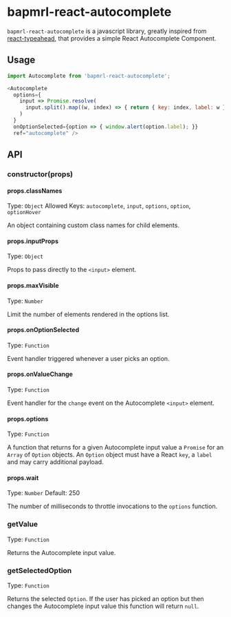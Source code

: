# bapmrl-react-autocomplete

`bapmrl-react-autocomplete` is a javascript library, greatly inspired from [react-typeahead](https://github.com/fmoo/react-typeahead), that provides a
simple React Autocomplete Component.

## Usage

```javascript
import Autocomplete from 'bapmrl-react-autocomplete';

<Autocomplete
  options={
    input => Promise.resolve(
      input.split().map((w, index) => { return { key: index, label: w }; })
    )
  }
  onOptionSelected={option => { window.alert(option.label); }}
  ref="autocomplete" />
```

## API

### constructor(props)

#### props.classNames

Type: `Object`
Allowed Keys: `autocomplete`, `input`, `options`, `option`, `optionHover`

An object containing custom class names for child elements.

#### props.inputProps

Type: `Object`

Props to pass directly to the `<input>` element.

#### props.maxVisible

Type: `Number`

Limit the number of elements rendered in the options list.

#### props.onOptionSelected

Type: `Function`

Event handler triggered whenever a user picks an option.

#### props.onValueChange

Type: `Function`

Event handler for the `change` event on the Autocomplete `<input>` element.

#### props.options

Type: `Function`

A function that returns for a given Autocomplete input value a `Promise` for an
`Array` of `Option` objects. An `Option` object must have a React `key`, a
`label` and may carry additional payload.

#### props.wait

Type: `Number`
Default: 250

The number of milliseconds to throttle invocations to the `options` function.

### getValue

Type: `Function`

Returns the Autocomplete input value.

### getSelectedOption

Type: `Function`

Returns the selected `Option`. If the user has picked an option but then changes
the Autocomplete input value this function will return `null`.
